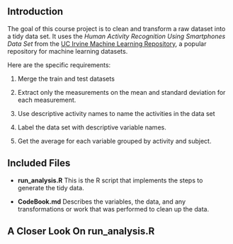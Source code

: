 ## Introduction

The goal of this course project is to clean and transform a raw dataset into a tidy data set.
It uses the <i>Human Activity Recognition Using Smartphones Data Set</i> from
the <a href="http://archive.ics.uci.edu/ml/">UC Irvine Machine
Learning Repository</a>, a popular repository for machine learning
datasets. 

Here are the specific requirements:


1. Merge the train and test datasets

2. Extract only the measurements on the mean and standard deviation for each measurement. 

3. Use descriptive activity names to name the activities in the data set

4. Label the data set with descriptive variable names. 

5. Get the average for each variable grouped by activity and subject.

## Included Files 

* <b>run_analysis.R</b> This is the R script that implements the steps to generate the tidy data.

* <b>CodeBook.md</b> Describes the variables, the data, and any transformations or work that was performed to clean up the data.

## A Closer Look On run_analysis.R



